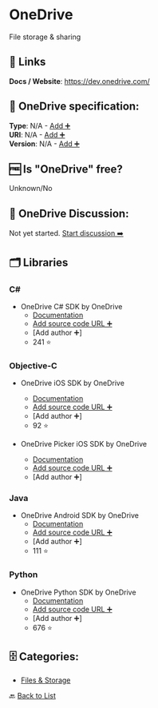# OneDrive
File storage & sharing

##  🔗 Links
**Docs / Website**: https://dev.onedrive.com/

## 🧬 OneDrive specification:
**Type**: N/A - [Add ➕](https://github.com/apis-list/apis-list/edit/main/apis-list.yaml)  
**URI**: N/A - [Add ➕](https://github.com/apis-list/apis-list/edit/main/apis-list.yaml)  
**Version**: N/A - [Add ➕](https://github.com/apis-list/apis-list/edit/main/apis-list.yaml)

## 🆓 Is "OneDrive" free?
Unknown/No  

## 💬 OneDrive Discussion:
Not yet started. [Start discussion ➡️](https://github.com/apis-list/apis-list/discussions/new)

## 🗂️ Libraries
### C#
- OneDrive C# SDK by OneDrive
    - [Documentation](https://github.com/OneDrive/onedrive-sdk-csharp)
    - [Add source code URL ➕]()
    - [Add author ➕]
    - 241 ⭐

### Objective-C
- OneDrive iOS SDK by OneDrive
    - [Documentation](https://github.com/OneDrive/onedrive-sdk-ios)
    - [Add source code URL ➕]()
    - [Add author ➕]
    - 92 ⭐

- OneDrive Picker iOS SDK by OneDrive
    - [Documentation](https://dev.onedrive.com/sdks.htm)
    - [Add source code URL ➕]()
    - [Add author ➕]

### Java
- OneDrive Android SDK by OneDrive
    - [Documentation](https://github.com/OneDrive/onedrive-sdk-android)
    - [Add source code URL ➕]()
    - [Add author ➕]
    - 111 ⭐

### Python
- OneDrive Python SDK by OneDrive
    - [Documentation](https://github.com/OneDrive/onedrive-sdk-python)
    - [Add source code URL ➕]()
    - [Add author ➕]
    - 676 ⭐


## 🗄️ Categories:
- [Files & Storage](https://github.com/apis-list/apis-list#files--storage-)

🔙  [Back to List](https://github.com/apis-list/apis-list)
